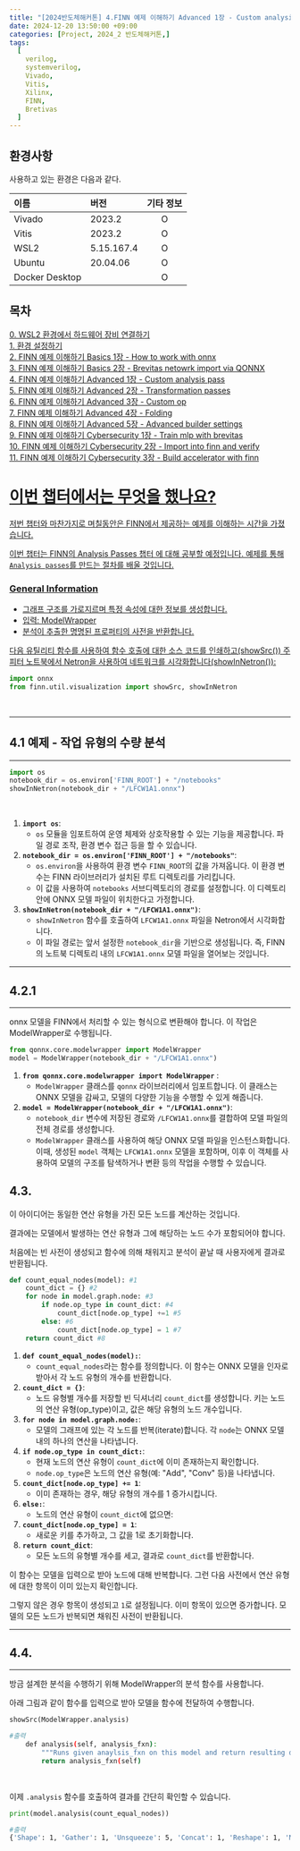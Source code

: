 ```yaml
---
title: "[2024반도체해커톤] 4.FINN 예제 이해하기 Advanced 1장 - Custom analysis pass"
date: 2024-12-20 13:50:00 +09:00
categories: [Project, 2024_2 반도체해커톤,]
tags:
  [
    verilog,
    systemverilog,
    Vivado,
    Vitis,
    Xilinx,
    FINN,
    Bretivas
  ]
---
```


## 환경사항
사용하고 있는 환경은 다음과 같다.

| 이름                      | 버전       | 기타 정보 |
| :-------------------------------| :-----------------| :-------: |
| Vivado			| 2023.2		| O	|
| Vitis			| 2023.2		| O	|
| WSL2			| 5.15.167.4	| O	|
| Ubuntu			| 20.04.06	| O	|
| Docker Desktop		|		| O	|


## 목차 
<a href="https://hyeokls.github.io/posts/2024%EB%B0%98%EB%8F%84%EC%B2%B4%ED%95%B4%EC%BB%A4%ED%86%A4-0.WLS2-%ED%99%98%EA%B2%BD%EC%97%90%EC%84%9C-%ED%95%98%EB%93%9C%EC%9B%A8%EC%96%B4-%EC%9E%A5%EB%B9%84-%EC%97%B0%EA%B2%B0%ED%95%98%EA%B8%B0/">0. WSL2 환경에서 하드웨어 장비 연결하기<br>
<a href="https://hyeokls.github.io/posts/2024%EB%B0%98%EB%8F%84%EC%B2%B4%ED%95%B4%EC%BB%A4%ED%86%A4-1.%ED%99%98%EA%B2%BD-%EC%84%A4%EC%A0%95%ED%95%98%EA%B8%B0/">1. 환경 설정하기<br>
<a href="https://hyeokls.github.io/posts/2024%EB%B0%98%EB%8F%84%EC%B2%B4%ED%95%B4%EC%BB%A4%ED%86%A4-2.FINN-%EC%98%88%EC%A0%9C-%EC%9D%B4%ED%95%B4%ED%95%98%EA%B8%B0-Basics-1%EC%9E%A5-How-to-work-with-onnx/">2. FINN 예제 이해하기 Basics 1장 - How to work with onnx<br>
<a href="https://hyeokls.github.io/posts/2024%EB%B0%98%EB%8F%84%EC%B2%B4%ED%95%B4%EC%BB%A4%ED%86%A4-3.FINN-%EC%98%88%EC%A0%9C-%EC%9D%B4%ED%95%B4%ED%95%98%EA%B8%B0-Basics-2%EC%9E%A5-Brevitas-netowrk-import-via-QONNX/">3. FINN 예제 이해하기 Basics 2장 - Brevitas netowrk import via QONNX<br>
<a href="https://hyeokls.github.io/posts/2024%EB%B0%98%EB%8F%84%EC%B2%B4%ED%95%B4%EC%BB%A4%ED%86%A4-4.FINN-%EC%98%88%EC%A0%9C-%EC%9D%B4%ED%95%B4%ED%95%98%EA%B8%B0-Advanced-1%EC%9E%A5-Custom-analysis-pass/">4. FINN 예제 이해하기 Advanced 1장 - Custom analysis pass<br>
<a href="https://hyeokls.github.io/posts/2024%EB%B0%98%EB%8F%84%EC%B2%B4%ED%95%B4%EC%BB%A4%ED%86%A4-5.FINN-%EC%98%88%EC%A0%9C-%EC%9D%B4%ED%95%B4%ED%95%98%EA%B8%B0-Advanced-2%EC%9E%A5-transformation-passes/">5. FINN 예제 이해하기 Advanced 2장 - Transformation passes<br>
<a href="https://hyeokls.github.io/posts/2024%EB%B0%98%EB%8F%84%EC%B2%B4%ED%95%B4%EC%BB%A4%ED%86%A4-6.FINN-%EC%98%88%EC%A0%9C-%EC%9D%B4%ED%95%B4%ED%95%98%EA%B8%B0-Advanced-3%EC%9E%A5-custom-op/">6. FINN 예제 이해하기 Advanced 3장 - Custom op<br>
<a href="https://hyeokls.github.io/posts/2024%EB%B0%98%EB%8F%84%EC%B2%B4%ED%95%B4%EC%BB%A4%ED%86%A4-7.FINN-%EC%98%88%EC%A0%9C-%EC%9D%B4%ED%95%B4%ED%95%98%EA%B8%B0-Advanced-4%EC%9E%A5-Folding/">7. FINN 예제 이해하기 Advanced 4장 - Folding<br>
<a href="https://hyeokls.github.io/posts/2024%EB%B0%98%EB%8F%84%EC%B2%B4%ED%95%B4%EC%BB%A4%ED%86%A4-8.FINN-%EC%98%88%EC%A0%9C-%EC%9D%B4%ED%95%B4%ED%95%98%EA%B8%B0-Advanced-5%EC%9E%A5-Advanced-builder-settings/">8. FINN 예제 이해하기 Advanced 5장 - Advanced builder settings<br>
<a href="https://hyeokls.github.io/posts/2024%EB%B0%98%EB%8F%84%EC%B2%B4%ED%95%B4%EC%BB%A4%ED%86%A4-9.FINN-%EC%98%88%EC%A0%9C-%EC%9D%B4%ED%95%B4%ED%95%98%EA%B8%B0-Cybersecurity-1%EC%9E%A5-Train-mlp-with-brevitas/">9. FINN 예제 이해하기 Cybersecurity 1장 - Train mlp with brevitas<br>
<a href="https://hyeokls.github.io/posts/2024%EB%B0%98%EB%8F%84%EC%B2%B4%ED%95%B4%EC%BB%A4%ED%86%A4-10.FINN-%EC%98%88%EC%A0%9C-%EC%9D%B4%ED%95%B4%ED%95%98%EA%B8%B0-Cybersecurity-2%EC%9E%A5-Import-into-finn-and-verify/">10. FINN 예제 이해하기 Cybersecurity 2장 - Import into finn and verify<br>
<a href="https://hyeokls.github.io/posts/2024%EB%B0%98%EB%8F%84%EC%B2%B4%ED%95%B4%EC%BB%A4%ED%86%A4-11.FINN-%EC%98%88%EC%A0%9C-%EC%9D%B4%ED%95%B4%ED%95%98%EA%B8%B0-Cybersecurity-3%EC%9E%A5-Build-accelerator-with-finn/">11. FINN 예제 이해하기 Cybersecurity 3장 - Build accelerator with finn<br>



# 이번 챕터에서는 무엇을 했나요?
저번 챕터와 마찬가지로 며칠동안은 FINN에서 제공하는 예제를 이해하는 시간을 가졌습니다.

이번 챕터는 FINN의 Analysis Passes 챕터  에 대해 공부할 예정입니다.
예제를 통해 `Analysis passes`를 만드는 절차를 배울 것입니다.

### General Information

- 그래프 구조를 가로지르며 특정 속성에 대한 정보를 생성합니다.
- 입력: ModelWrapper
- 분석이 추출한 명명된 프로퍼티의 사전을 반환합니다.


다음 유틸리티 함수를 사용하여 함수 호출에 대한 소스 코드를 인쇄하고(showSrc()) 주피터 노트북에서 Netron을 사용하여 네트워크를 시각화합니다(showInNetron()): 
```python
import onnx
from finn.util.visualization import showSrc, showInNetron
```
<br>

---
## 4.1 예제 - 작업 유형의 수량 분석
---
```python
import os
notebook_dir = os.environ['FINN_ROOT'] + "/notebooks"
showInNetron(notebook_dir + "/LFCW1A1.onnx")
```

<br>

1. **`import os`**:
    - `os` 모듈을 임포트하여 운영 체제와 상호작용할 수 있는 기능을 제공합니다. 파일 경로 조작, 환경 변수 접근 등을 할 수 있습니다.
2. **`notebook_dir = os.environ['FINN_ROOT'] + "/notebooks"`**:
    - `os.environ`을 사용하여 환경 변수 `FINN_ROOT`의 값을 가져옵니다. 이 환경 변수는 FINN 라이브러리가 설치된 루트 디렉토리를 가리킵니다.
    - 이 값을 사용하여 `notebooks` 서브디렉토리의 경로를 설정합니다. 이 디렉토리 안에 ONNX 모델 파일이 위치한다고 가정합니다.
3. **`showInNetron(notebook_dir + "/LFCW1A1.onnx")`**:
    - `showInNetron` 함수를 호출하여 `LFCW1A1.onnx` 파일을 Netron에서 시각화합니다.
    - 이 파일 경로는 앞서 설정한 `notebook_dir`을 기반으로 생성됩니다. 즉, FINN의 노트북 디렉토리 내의 `LFCW1A1.onnx` 모델 파일을 열어보는 것입니다.



---
## 4.2.1
---
onnx 모델을 FINN에서 처리할 수 있는 형식으로 변환해야 합니다. 이 작업은 ModelWrapper로 수행됩니다. 

```python
from qonnx.core.modelwrapper import ModelWrapper
model = ModelWrapper(notebook_dir + "/LFCW1A1.onnx")
```
1. **`from qonnx.core.modelwrapper import ModelWrapper`** :
    - `ModelWrapper` 클래스를 `qonnx` 라이브러리에서 임포트합니다. 이 클래스는 ONNX 모델을 감싸고, 모델의 다양한 기능을 수행할 수 있게 해줍니다.
2. **`model = ModelWrapper(notebook_dir + "/LFCW1A1.onnx")`**:
    - `notebook_dir` 변수에 저장된 경로와 `/LFCW1A1.onnx`를 결합하여 모델 파일의 전체 경로를 생성합니다.
    - `ModelWrapper` 클래스를 사용하여 해당 ONNX 모델 파일을 인스턴스화합니다. 이때, 생성된 `model` 객체는 `LFCW1A1.onnx` 모델을 포함하며, 이후 이 객체를 사용하여 모델의 구조를 탐색하거나 변환 등의 작업을 수행할 수 있습니다.


## 4.3.
이 아이디어는 동일한 연산 유형을 가진 모든 노드를 계산하는 것입니다. 

결과에는 모델에서 발생하는 연산 유형과 그에 해당하는 노드 수가 포함되어야 합니다.

처음에는 빈 사전이 생성되고 함수에 의해 채워지고 분석이 끝날 때 사용자에게 결과로 반환됩니다.

```python
def count_equal_nodes(model): #1
    count_dict = {} #2
    for node in model.graph.node: #3
        if node.op_type in count_dict: #4
            count_dict[node.op_type] +=1 #5
        else: #6
            count_dict[node.op_type] = 1 #7
    return count_dict #8
```

1. **`def count_equal_nodes(model):`**:
    - `count_equal_nodes`라는 함수를 정의합니다. 이 함수는 ONNX 모델을 인자로 받아서 각 노드 유형의 개수를 반환합니다.
2. **`count_dict = {}`**:
    - 노드 유형별 개수를 저장할 빈 딕셔너리 `count_dict`를 생성합니다. 키는 노드의 연산 유형(op_type)이고, 값은 해당 유형의 노드 개수입니다.
3. **`for node in model.graph.node:`**:
    - 모델의 그래프에 있는 각 노드를 반복(iterate)합니다. 각 `node`는 ONNX 모델 내의 하나의 연산을 나타냅니다.
4. **`if node.op_type in count_dict:`**:
    - 현재 노드의 연산 유형이 `count_dict`에 이미 존재하는지 확인합니다.
    - `node.op_type`은 노드의 연산 유형(예: "Add", "Conv" 등)을 나타냅니다.
5. **`count_dict[node.op_type] += 1`**:
    - 이미 존재하는 경우, 해당 유형의 개수를 1 증가시킵니다.
6. **`else:`**:
    - 노드의 연산 유형이 `count_dict`에 없으면:
7. **`count_dict[node.op_type] = 1`**:
    - 새로운 키를 추가하고, 그 값을 1로 초기화합니다.
8. **`return count_dict`**:
    - 모든 노드의 유형별 개수를 세고, 결과로 `count_dict`를 반환합니다.


이 함수는 모델을 입력으로 받아 노드에 대해 반복합니다. 그런 다음 사전에서 연산 유형에 대한 항목이 이미 있는지 확인합니다. 

그렇지 않은 경우 항목이 생성되고 `1`로 설정됩니다. 이미 항목이 있으면 증가합니다. 모델의 모든 노드가 반복되면 채워진 사전이 반환됩니다.

---
## 4.4.
---
방금 설계한 분석을 수행하기 위해 ModelWrapper의 분석 함수를 사용합니다. 

아래 그림과 같이 함수를 입력으로 받아 모델을 함수에 전달하여 수행합니다.

```python
showSrc(ModelWrapper.analysis)
```
```bash
#출력
    def analysis(self, analysis_fxn):
        """Runs given anaylsis_fxn on this model and return resulting dict."""
        return analysis_fxn(self)
```
<br>

이제 `.analysis` 함수를 호출하여 결과를 간단히 확인할 수 있습니다.

```python
print(model.analysis(count_equal_nodes))
```
```bash
#출력
{'Shape': 1, 'Gather': 1, 'Unsqueeze': 5, 'Concat': 1, 'Reshape': 1, 'Mul': 5, 'Sub': 1, 'Sign': 4, 'MatMul': 4, 'BatchNormalization': 3, 'Squeeze': 3}
```
<br>

